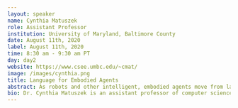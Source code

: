 ```yaml
---
layout: speaker
name: Cynthia Matuszek
role: Assistant Professor
institution: University of Maryland, Baltimore County
date: August 11th, 2020
label: August 11th, 2020
time: 8:30 am - 9:30 am PT
day: day2
website: https://www.csee.umbc.edu/~cmat/
image: /images/cynthia.png
title: Language for Embodied Agents
abstract: As robots and other intelligent, embodied agents move from labs and factories into human spaces, it is becoming progressively more impractical to assume that we as technologists will be able to predetermine the environments, tasks, and human interactions they will need to be able to handle. Letting robots learn from end users via natural language is an intuitive, versatile approach to handling novel situations robustly. Grounded language acquisition is concerned with learning the meaning of language as it applies to the physical world. At the same time, physically embodied agents offer a way to learn to understand natural language in the context of the world to which it refers. In this presentation, I will give an overview of our work on joint statistical models to learn the grounded semantics of natural language describing objects, spaces, and actions, and present recent work on using simulation-to-reality approaches to learn from unconstrained human-robot interactions. Our recent work has focused on treating language and perceptual data as projections of a shared, non-observable embedding, and I will describe several outcomes of this approach, including work on making robotics research more affordable and accessible to groups that are not traditionally involved.
bio: Dr. Cynthia Matuszek is an assistant professor of computer science and electrical engineering at the University of Maryland, Baltimore County, and the director of UMBC’s Interactive Robotics and Language lab. After working as a researcher on the Cyc project, she received her Ph.D. in computer science and engineering from the University of Washington in 2014, with Drs. Dieter Fox and Luke Zettlemoyer. Her research is focused on how robots can learn grounded language from interactions with non-specialists, which includes work in not only robotics, but human-robot interactions, natural language, machine learning, machine bias, and collaborative robot learning, informed by her extensive background in common-sense reasoning and classical artificial intelligence. Dr Matuszek has published in machine learning, artificial intelligence, robotics, and human-robot interaction venues, and was named in the most recent IEEE bi-annual “10 to watch in AI.”
---
```

